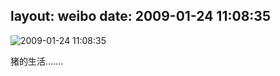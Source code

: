 layout: weibo
date: 2009-01-24 11:08:35
---
<meta name="referrer" content="no-referrer" />

<img src="/images/renren.ico" style="float: left;"/>2009-01-24 11:08:35

猪的生活.......

